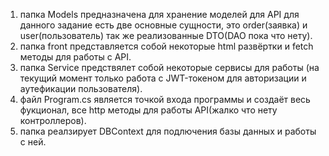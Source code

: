 1) папка Models предназначена для хранение моделей для API для данного задание есть две основные сущности, это order(заявка) и user(пользователь) так же реализованные DTO(DAO пока что нету).
2) папка front представляется собой некоторые html развёртки и fetch методы для работы с API.
3) папка Service предствялет собой некоторые сервисы для работы (на текущий момент только работа с JWT-токеном для авторизации и аутефикации пользователя).
4) файл Program.cs является точкой входа программы и создаёт весь фукционал, все http методы для работы API(жалко что нету контроллеров).
5) папка реалзирует DBContext для подлючения базы данных и работы с ней.